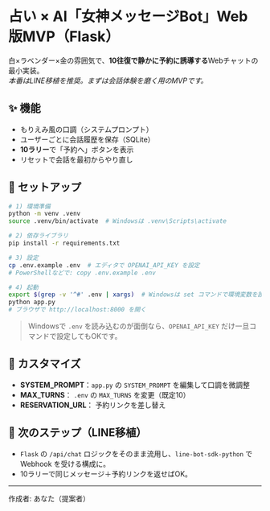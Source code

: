 # 占い × AI「女神メッセージBot」Web版MVP（Flask）

白×ラベンダー×金の雰囲気で、**10往復で静かに予約に誘導する**Webチャットの最小実装。  
*本番はLINE移植を推奨。まずは会話体験を磨く用のMVPです。*

## ✨ 機能
- もりえみ風の口調（システムプロンプト）
- ユーザーごとに会話履歴を保存（SQLite）
- **10ラリー**で「予約へ」ボタンを表示
- リセットで会話を最初からやり直し

## 🧰 セットアップ
```bash
# 1) 環境準備
python -m venv .venv
source .venv/bin/activate  # Windowsは .venv\Scripts\activate

# 2) 依存ライブラリ
pip install -r requirements.txt

# 3) 設定
cp .env.example .env  # エディタで OPENAI_API_KEY を設定
# PowerShellなどで: copy .env.example .env

# 4) 起動
export $(grep -v '^#' .env | xargs)  # Windowsは set コマンドで環境変数を設定
python app.py
# ブラウザで http://localhost:8000 を開く
```

> Windowsで `.env` を読み込むのが面倒なら、`OPENAI_API_KEY` だけ一旦コマンドで設定してもOKです。

## 🧠 カスタマイズ
- **SYSTEM_PROMPT**：`app.py` の `SYSTEM_PROMPT` を編集して口調を微調整
- **MAX_TURNS**： `.env` の `MAX_TURNS` を変更（既定10）
- **RESERVATION_URL**： 予約リンクを差し替え

## 🚀 次のステップ（LINE移植）
- `Flask` の `/api/chat` ロジックをそのまま流用し、`line-bot-sdk-python` で Webhook を受ける構成に。  
- 10ラリーで同じメッセージ＋予約リンクを返せばOK。

---

作成者: あなた（提案者）
